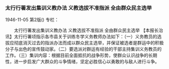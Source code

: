 ### 太行行署发出集训义教办法  义教选拔不准指派  全由群众民主选举

1946-11-05
第2版()
专栏：

　　太行行署发出集训义教办法
    义教选拔不准指派
    全由群众民主选举
    【本报长治讯】太行行署顷指示各市县关于训练冬学义务教师办法如下：（一）义务教员的选拔应彻底消灭过去的指派办法而成以群众民主选举，并保证被选者是群运中的积极分子与出色的宣传鼓动家。（二）要选派对群运有经验的干部主持集训义务教员的工作。（三）集训内容：根据目前全面抵抗的战争形势，使群众认识战争的长期性，进一步启发广大群众的斗争情绪，坚定必胜信心以勇敢的与敌人进行斗争。
